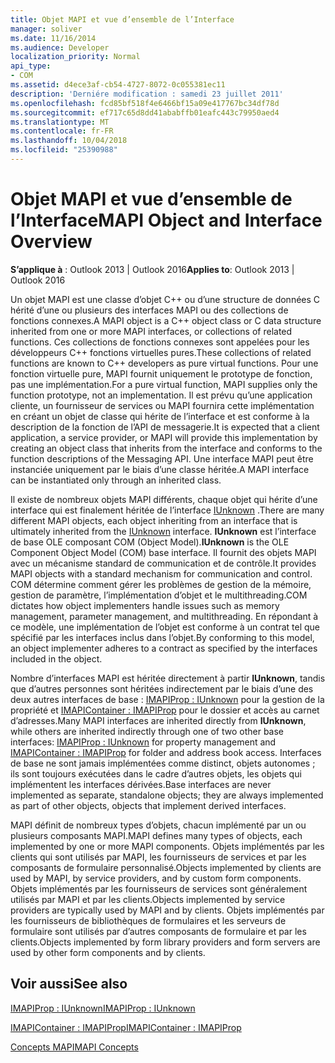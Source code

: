```yaml
---
title: Objet MAPI et vue d’ensemble de l’Interface
manager: soliver
ms.date: 11/16/2014
ms.audience: Developer
localization_priority: Normal
api_type:
- COM
ms.assetid: d4ece3af-cb54-4727-8072-0c055381ec11
description: 'Derniére modification : samedi 23 juillet 2011'
ms.openlocfilehash: fcd85bf518f4e6466bf15a09e417767bc34df78d
ms.sourcegitcommit: ef717c65d8dd41ababffb01eafc443c79950aed4
ms.translationtype: MT
ms.contentlocale: fr-FR
ms.lasthandoff: 10/04/2018
ms.locfileid: "25390988"
---
```

# <a name="mapi-object-and-interface-overview"></a><span data-ttu-id="b67f2-103">Objet MAPI et vue d’ensemble de l’Interface</span><span class="sxs-lookup"><span data-stu-id="b67f2-103">MAPI Object and Interface Overview</span></span>

  
  
<span data-ttu-id="b67f2-104">**S’applique à** : Outlook 2013 | Outlook 2016</span><span class="sxs-lookup"><span data-stu-id="b67f2-104">**Applies to**: Outlook 2013 | Outlook 2016</span></span> 
  
<span data-ttu-id="b67f2-105">Un objet MAPI est une classe d’objet C++ ou d’une structure de données C hérité d’une ou plusieurs des interfaces MAPI ou des collections de fonctions connexes.</span><span class="sxs-lookup"><span data-stu-id="b67f2-105">A MAPI object is a C++ object class or C data structure inherited from one or more MAPI interfaces, or collections of related functions.</span></span> <span data-ttu-id="b67f2-106">Ces collections de fonctions connexes sont appelées pour les développeurs C++ fonctions virtuelles pures.</span><span class="sxs-lookup"><span data-stu-id="b67f2-106">These collections of related functions are known to C++ developers as pure virtual functions.</span></span> <span data-ttu-id="b67f2-107">Pour une fonction virtuelle pure, MAPI fournit uniquement le prototype de fonction, pas une implémentation.</span><span class="sxs-lookup"><span data-stu-id="b67f2-107">For a pure virtual function, MAPI supplies only the function prototype, not an implementation.</span></span> <span data-ttu-id="b67f2-108">Il est prévu qu’une application cliente, un fournisseur de services ou MAPI fournira cette implémentation en créant un objet de classe qui hérite de l’interface et est conforme à la description de la fonction de l’API de messagerie.</span><span class="sxs-lookup"><span data-stu-id="b67f2-108">It is expected that a client application, a service provider, or MAPI will provide this implementation by creating an object class that inherits from the interface and conforms to the function descriptions of the Messaging API.</span></span> <span data-ttu-id="b67f2-109">Une interface MAPI peut être instanciée uniquement par le biais d’une classe héritée.</span><span class="sxs-lookup"><span data-stu-id="b67f2-109">A MAPI interface can be instantiated only through an inherited class.</span></span>
  
<span data-ttu-id="b67f2-110">Il existe de nombreux objets MAPI différents, chaque objet qui hérite d’une interface qui est finalement héritée de l’interface [IUnknown](https://msdn.microsoft.com/library/33f1d79a-33fc-4ce5-a372-e08bda378332%28Office.15%29.aspx) .</span><span class="sxs-lookup"><span data-stu-id="b67f2-110">There are many different MAPI objects, each object inheriting from an interface that is ultimately inherited from the [IUnknown](https://msdn.microsoft.com/library/33f1d79a-33fc-4ce5-a372-e08bda378332%28Office.15%29.aspx) interface.</span></span> <span data-ttu-id="b67f2-111">**IUnknown** est l’interface de base OLE composant COM (Object Model).</span><span class="sxs-lookup"><span data-stu-id="b67f2-111">**IUnknown** is the OLE Component Object Model (COM) base interface.</span></span> <span data-ttu-id="b67f2-112">Il fournit des objets MAPI avec un mécanisme standard de communication et de contrôle.</span><span class="sxs-lookup"><span data-stu-id="b67f2-112">It provides MAPI objects with a standard mechanism for communication and control.</span></span> <span data-ttu-id="b67f2-113">COM détermine comment gérer les problèmes de gestion de la mémoire, gestion de paramètre, l’implémentation d’objet et le multithreading.</span><span class="sxs-lookup"><span data-stu-id="b67f2-113">COM dictates how object implementers handle issues such as memory management, parameter management, and multithreading.</span></span> <span data-ttu-id="b67f2-114">En répondant à ce modèle, une implémentation de l’objet est conforme à un contrat tel que spécifié par les interfaces inclus dans l’objet.</span><span class="sxs-lookup"><span data-stu-id="b67f2-114">By conforming to this model, an object implementer adheres to a contract as specified by the interfaces included in the object.</span></span> 
  
<span data-ttu-id="b67f2-115">Nombre d’interfaces MAPI est héritée directement à partir **IUnknown**, tandis que d’autres personnes sont héritées indirectement par le biais d’une des deux autres interfaces de base : [IMAPIProp : IUnknown](imapipropiunknown.md) pour la gestion de la propriété et [IMAPIContainer : IMAPIProp](imapicontainerimapiprop.md) pour le dossier et accès au carnet d’adresses.</span><span class="sxs-lookup"><span data-stu-id="b67f2-115">Many MAPI interfaces are inherited directly from **IUnknown**, while others are inherited indirectly through one of two other base interfaces: [IMAPIProp : IUnknown](imapipropiunknown.md) for property management and [IMAPIContainer : IMAPIProp](imapicontainerimapiprop.md) for folder and address book access.</span></span> <span data-ttu-id="b67f2-116">Interfaces de base ne sont jamais implémentées comme distinct, objets autonomes ; ils sont toujours exécutées dans le cadre d’autres objets, les objets qui implémentent les interfaces dérivées.</span><span class="sxs-lookup"><span data-stu-id="b67f2-116">Base interfaces are never implemented as separate, standalone objects; they are always implemented as part of other objects, objects that implement derived interfaces.</span></span> 
  
<span data-ttu-id="b67f2-117">MAPI définit de nombreux types d’objets, chacun implémenté par un ou plusieurs composants MAPI.</span><span class="sxs-lookup"><span data-stu-id="b67f2-117">MAPI defines many types of objects, each implemented by one or more MAPI components.</span></span> <span data-ttu-id="b67f2-118">Objets implémentés par les clients qui sont utilisés par MAPI, les fournisseurs de services et par les composants de formulaire personnalisé.</span><span class="sxs-lookup"><span data-stu-id="b67f2-118">Objects implemented by clients are used by MAPI, by service providers, and by custom form components.</span></span> <span data-ttu-id="b67f2-119">Objets implémentés par les fournisseurs de services sont généralement utilisés par MAPI et par les clients.</span><span class="sxs-lookup"><span data-stu-id="b67f2-119">Objects implemented by service providers are typically used by MAPI and by clients.</span></span> <span data-ttu-id="b67f2-120">Objets implémentés par les fournisseurs de bibliothèques de formulaires et les serveurs de formulaire sont utilisés par d’autres composants de formulaire et par les clients.</span><span class="sxs-lookup"><span data-stu-id="b67f2-120">Objects implemented by form library providers and form servers are used by other form components and by clients.</span></span> 
  
## <a name="see-also"></a><span data-ttu-id="b67f2-121">Voir aussi</span><span class="sxs-lookup"><span data-stu-id="b67f2-121">See also</span></span>



[<span data-ttu-id="b67f2-122">IMAPIProp : IUnknown</span><span class="sxs-lookup"><span data-stu-id="b67f2-122">IMAPIProp : IUnknown</span></span>](imapipropiunknown.md)
  
[<span data-ttu-id="b67f2-123">IMAPIContainer : IMAPIProp</span><span class="sxs-lookup"><span data-stu-id="b67f2-123">IMAPIContainer : IMAPIProp</span></span>](imapicontainerimapiprop.md)


[<span data-ttu-id="b67f2-124">Concepts MAPI</span><span class="sxs-lookup"><span data-stu-id="b67f2-124">MAPI Concepts</span></span>](mapi-concepts.md)

